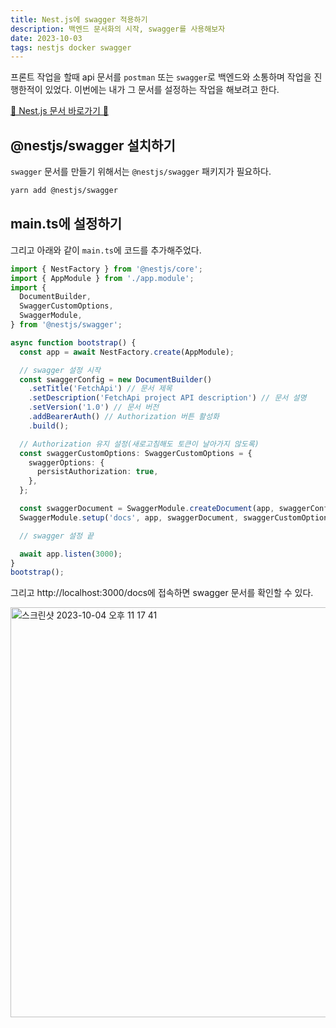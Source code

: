 ```yaml
---
title: Nest.js에 swagger 적용하기
description: 백엔드 문서화의 시작, swagger를 사용해보자
date: 2023-10-03
tags: nestjs docker swagger
---
```


프론트 작업을 할때 api 문서를 `postman` 또는 `swagger`로 백엔드와 소통하며 작업을 진행한적이 있었다. 이번에는 내가 그 문서를 설정하는 작업을 해보려고 한다.

[📌 Nest.js 문서 바로가기 📌](https://docs.nestjs.com/openapi/introduction#document-options)

## @nestjs/swagger 설치하기

`swagger` 문서를 만들기 위해서는 `@nestjs/swagger` 패키지가 필요하다.

```bash
yarn add @nestjs/swagger
```

## main.ts에 설정하기

그리고 아래와 같이 `main.ts`에 코드를 추가해주었다.

```ts
import { NestFactory } from '@nestjs/core';
import { AppModule } from './app.module';
import {
  DocumentBuilder,
  SwaggerCustomOptions,
  SwaggerModule,
} from '@nestjs/swagger';

async function bootstrap() {
  const app = await NestFactory.create(AppModule);

  // swagger 설정 시작
  const swaggerConfig = new DocumentBuilder()
    .setTitle('FetchApi') // 문서 제목
    .setDescription('FetchApi project API description') // 문서 설명
    .setVersion('1.0') // 문서 버전
    .addBearerAuth() // Authorization 버튼 활성화
    .build();

  // Authorization 유지 설정(새로고침해도 토큰이 날아가지 않도록)
  const swaggerCustomOptions: SwaggerCustomOptions = {
    swaggerOptions: {
      persistAuthorization: true,
    },
  };

  const swaggerDocument = SwaggerModule.createDocument(app, swaggerConfig);
  SwaggerModule.setup('docs', app, swaggerDocument, swaggerCustomOptions);

  // swagger 설정 끝

  await app.listen(3000);
}
bootstrap();
```

그리고 http://localhost:3000/docs에 접속하면 swagger 문서를 확인할 수 있다.

<img width="656" alt="스크린샷 2023-10-04 오후 11 17 41" src="https://github.com/nostrss/server-fetchapi/assets/56717167/9abc22e6-7047-426b-95d3-f91aa63c5780">

